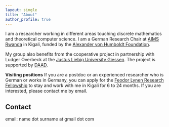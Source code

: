 ```yaml
---
layout: single
title: "About"
author_profile: true
---
```


I am a researcher working in different areas touching discrete mathematics and theoretical
computer science. I am a German Research Chair at [AIMS Rwanda](https://aims.ac.rw) in Kigali, funded by the
[Alexander von Humboldt Foundation](https://www.humboldt-foundation.de/en/).

My group also benefits from the cooperative project in partnership with Ludger Overbeck at the [Justus Liebig University Giessen](https://www.uni-giessen.de/en/index).
The project is supported by [DAAD](https://www.daad.de/en/).

**Visiting positions**
If you are a postdoc or an experienced researcher who is German or works in Germany, you
can apply for the
[Feodor Lynen Research Fellowship](https://www.humboldt-foundation.de/en/apply/sponsorship-programmes/feodor-lynen-research-fellowship) to stay and work with me in Kigali for 6 to 24 months. If you are interested, please contact
me by email.


## Contact
email: name dot surname at gmail dot com

